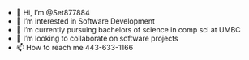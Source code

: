 - 👋 Hi, I’m @Set877884
- 👀 I’m interested in Software Development
- 🌱 I’m currently pursuing bachelors of science in comp sci at UMBC
- 💞️ I’m looking to collaborate on software projects
- 📫 How to reach me 443-633-1166

<!---
Set877884/Set877884 is a ✨ special ✨ repository because its `README.md` (this file) appears on your GitHub profile.
You can click the Preview link to take a look at your changes.
--->
